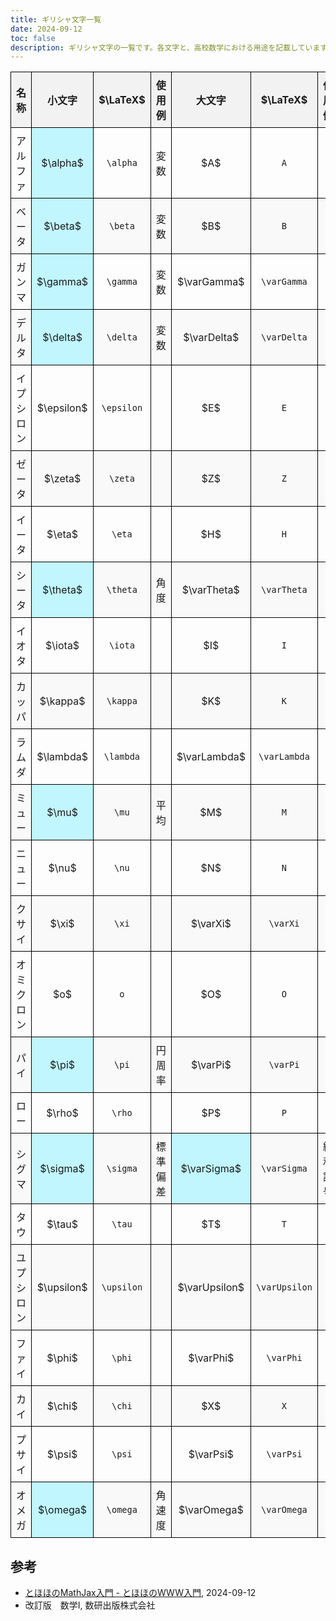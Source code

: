 ```yaml
---
title: ギリシャ文字一覧
date: 2024-09-12
toc: false
description: ギリシャ文字の一覧です。各文字と、高校数学における用途を記載しています。
---
```


<style>
    table {
        width: 100%;
        border-collapse: collapse;
    }
    th, td {
        border: 1px solid black;
        padding: 8px;
        text-align: center;
        min-height: 24px;
    }
    th {
        background-color: #f2f2f2;
    }
    tr:nth-child(even) {
        background-color: #f9f9f9;
    }
    .significant {
        background-color: rgb(193, 246, 255);
    }

    /* スマホ対応のCSS */
    @media (max-width: 768px) {
        th[data-label="LaTeX"],
        td[data-label="LaTeX"] {
            display: none;
        }
    }
</style>

<table>
    <thead>
        <tr>
            <th data-label="名称">名称</th>
            <th data-label="小文字">小文字</th>
            <th data-label="LaTeX"> $\LaTeX$ </th>
            <th data-label="使用例">使用例</th>
            <th data-label="大文字">大文字</th>
            <th data-label="LaTeX"> $\LaTeX$ </th>
            <th data-label="使用例">使用例</th>
        </tr>
    </thead>
    <tbody>
        <tr>
            <td data-label="名称">アルファ</td>
            <td data-label="小文字" class="significant"> $\alpha$ </td>
            <td data-label="LaTeX"><code>\alpha</code></td>
            <td data-label="使用例">変数</td>
            <td data-label="大文字"> $A$ </td>
            <td data-label="LaTeX"><code>A</code></td>
            <td data-label="使用例"></td>
        </tr>
        <tr>
            <td data-label="名称">ベータ</td>
            <td data-label="小文字" class="significant"> $\beta$ </td>
            <td data-label="LaTeX"><code>\beta</code></td>
            <td data-label="使用例">変数</td>
            <td data-label="大文字"> $B$ </td>
            <td data-label="LaTeX"><code>B</code></td>
            <td data-label="使用例"></td>
        </tr>
        <tr>
            <td data-label="名称">ガンマ</td>
            <td data-label="小文字" class="significant"> $\gamma$ </td>
            <td data-label="LaTeX"><code>\gamma</code></td>
            <td data-label="使用例">変数</td>
            <td data-label="大文字"> $\varGamma$ </td>
            <td data-label="LaTeX"><code>\varGamma</code></td>
            <td data-label="使用例"></td>
        </tr>
        <tr>
            <td data-label="名称">デルタ</td>
            <td data-label="小文字" class="significant"> $\delta$ </td>
            <td data-label="LaTeX"><code>\delta</code></td>
            <td data-label="使用例">変数</td>
            <td data-label="大文字"> $\varDelta$ </td>
            <td data-label="LaTeX"><code>\varDelta</code></td>
            <td data-label="使用例"></td>
        </tr>
        <tr>
            <td data-label="名称">イプシロン</td>
            <td data-label="小文字"> $\epsilon$ </td>
            <td data-label="LaTeX"><code>\epsilon</code></td>
            <td data-label="使用例"></td>
            <td data-label="大文字"> $E$ </td>
            <td data-label="LaTeX"><code>E</code></td>
            <td data-label="使用例"></td>
        </tr>
        <tr>
            <td data-label="名称">ゼータ</td>
            <td data-label="小文字"> $\zeta$ </td>
            <td data-label="LaTeX"><code>\zeta</code></td>
            <td data-label="使用例"></td>
            <td data-label="大文字"> $Z$ </td>
            <td data-label="LaTeX"><code>Z</code></td>
            <td data-label="使用例"></td>
        </tr>
        <tr>
            <td data-label="名称">イータ</td>
            <td data-label="小文字"> $\eta$ </td>
            <td data-label="LaTeX"><code>\eta</code></td>
            <td data-label="使用例"></td>
            <td data-label="大文字"> $H$ </td>
            <td data-label="LaTeX"><code>H</code></td>
            <td data-label="使用例"></td>
        </tr>
        <tr>
            <td data-label="名称">シータ</td>
            <td data-label="小文字" class="significant"> $\theta$ </td>
            <td data-label="LaTeX"><code>\theta</code></td>
            <td data-label="使用例">角度</td>
            <td data-label="大文字"> $\varTheta$ </td>
            <td data-label="LaTeX"><code>\varTheta</code></td>
            <td data-label="使用例"></td>
        </tr>
        <tr>
            <td data-label="名称">イオタ</td>
            <td data-label="小文字"> $\iota$ </td>
            <td data-label="LaTeX"><code>\iota</code></td>
            <td data-label="使用例"></td>
            <td data-label="大文字"> $I$ </td>
            <td data-label="LaTeX"><code>I</code></td>
            <td data-label="使用例"></td>
        </tr>
        <tr>
            <td data-label="名称">カッパ</td>
            <td data-label="小文字"> $\kappa$ </td>
            <td data-label="LaTeX"><code>\kappa</code></td>
            <td data-label="使用例"></td>
            <td data-label="大文字"> $K$ </td>
            <td data-label="LaTeX"><code>K</code></td>
            <td data-label="使用例"></td>
        </tr>
        <tr>
            <td data-label="名称">ラムダ</td>
            <td data-label="小文字"> $\lambda$ </td>
            <td data-label="LaTeX"><code>\lambda</code></td>
            <td data-label="使用例"></td>
            <td data-label="大文字"> $\varLambda$ </td>
            <td data-label="LaTeX"><code>\varLambda</code></td>
            <td data-label="使用例"></td>
        </tr>
        <tr>
            <td data-label="名称">ミュー</td>
            <td data-label="小文字" class="significant"> $\mu$ </td>
            <td data-label="LaTeX"><code>\mu</code></td>
            <td data-label="使用例">平均</td>
            <td data-label="大文字"> $M$ </td>
            <td data-label="LaTeX"><code>M</code></td>
            <td data-label="使用例"></td>
        </tr>
        <tr>
            <td data-label="名称">ニュー</td>
            <td data-label="小文字"> $\nu$ </td>
            <td data-label="LaTeX"><code>\nu</code></td>
            <td data-label="使用例"></td>
            <td data-label="大文字"> $N$ </td>
            <td data-label="LaTeX"><code>N</code></td>
            <td data-label="使用例"></td>
        </tr>
        <tr>
            <td data-label="名称">クサイ</td>
            <td data-label="小文字"> $\xi$ </td>
            <td data-label="LaTeX"><code>\xi</code></td>
            <td data-label="使用例"></td>
            <td data-label="大文字"> $\varXi$ </td>
            <td data-label="LaTeX"><code>\varXi</code></td>
            <td data-label="使用例"></td>
        </tr>
        <tr>
            <td data-label="名称">オミクロン</td>
            <td data-label="小文字"> $o$ </td>
            <td data-label="LaTeX"><code>o</code></td>
            <td data-label="使用例"></td>
            <td data-label="大文字"> $O$ </td>
            <td data-label="LaTeX"><code>O</code></td>
            <td data-label="使用例"></td>
        </tr>
        <tr>
            <td data-label="名称">パイ</td>
            <td data-label="小文字" class="significant"> $\pi$ </td>
            <td data-label="LaTeX"><code>\pi</code></td>
            <td data-label="使用例">円周率</td>
            <td data-label="大文字"> $\varPi$ </td>
            <td data-label="LaTeX"><code>\varPi</code></td>
            <td data-label="使用例"></td>
        </tr>
        <tr>
            <td data-label="名称">ロー</td>
            <td data-label="小文字"> $\rho$ </td>
            <td data-label="LaTeX"><code>\rho</code></td>
            <td data-label="使用例"></td>
            <td data-label="大文字"> $P$ </td>
            <td data-label="LaTeX"><code>P</code></td>
            <td data-label="使用例"></td>
        </tr>
        <tr>
            <td data-label="名称">シグマ</td>
            <td data-label="小文字" class="significant"> $\sigma$ </td>
            <td data-label="LaTeX"><code>\sigma</code></td>
            <td data-label="使用例">標準偏差</td>
            <td data-label="大文字" class="significant"> $\varSigma$ </td>
            <td data-label="LaTeX"><code>\varSigma</code></td>
            <td data-label="使用例">総和記号</td>
        </tr>
        <tr>
            <td data-label="名称">タウ</td>
            <td data-label="小文字"> $\tau$ </td>
            <td data-label="LaTeX"><code>\tau</code></td>
            <td data-label="使用例"></td>
            <td data-label="大文字"> $T$ </td>
            <td data-label="LaTeX"><code>T</code></td>
            <td data-label="使用例"></td>
        </tr>
        <tr>
            <td data-label="名称">ユプシロン</td>
            <td data-label="小文字"> $\upsilon$ </td>
            <td data-label="LaTeX"><code>\upsilon</code></td>
            <td data-label="使用例"></td>
            <td data-label="大文字"> $\varUpsilon$ </td>
            <td data-label="LaTeX"><code>\varUpsilon</code></td>
            <td data-label="使用例"></td>
        </tr>
        <tr>
            <td data-label="名称">ファイ</td>
            <td data-label="小文字"> $\phi$ </td>
            <td data-label="LaTeX"><code>\phi</code></td>
            <td data-label="使用例"></td>
            <td data-label="大文字"> $\varPhi$ </td>
            <td data-label="LaTeX"><code>\varPhi</code></td>
            <td data-label="使用例"></td>
        </tr>
        <tr>
            <td data-label="名称">カイ</td>
            <td data-label="小文字"> $\chi$ </td>
            <td data-label="LaTeX"><code>\chi</code></td>
            <td data-label="使用例"></td>
            <td data-label="大文字"> $X$ </td>
            <td data-label="LaTeX"><code>X</code></td>
            <td data-label="使用例"></td>
        </tr>
        <tr>
            <td data-label="名称">プサイ</td>
            <td data-label="小文字"> $\psi$ </td>
            <td data-label="LaTeX"><code>\psi</code></td>
            <td data-label="使用例"></td>
            <td data-label="大文字"> $\varPsi$ </td>
            <td data-label="LaTeX"><code>\varPsi</code></td>
            <td data-label="使用例"></td>
        </tr>
        <tr>
            <td data-label="名称">オメガ</td>
            <td data-label="小文字" class="significant"> $\omega$ </td>
            <td data-label="LaTeX"><code>\omega</code></td>
            <td data-label="使用例">角速度</td>
            <td data-label="大文字"> $\varOmega$ </td>
            <td data-label="LaTeX"><code>\varOmega</code></td>
            <td data-label="使用例"></td>
        </tr>
    </tbody>
</table>

## 参考
- [とほほのMathJax入門 - とほほのWWW入門](https://www.tohoho-web.com/ex/mathjax.html#greek-characters), 2024-09-12
- 改訂版　数学Ⅰ, 数研出版株式会社
